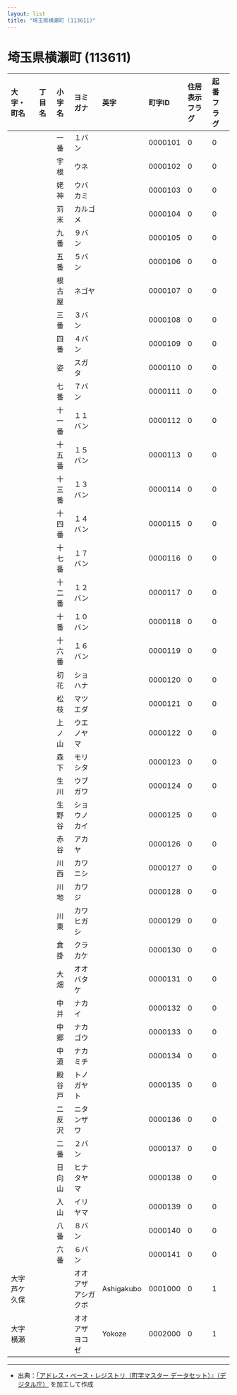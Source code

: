 ```yaml
---
layout: list
title: "埼玉県横瀬町 (113611)"
---
```


# 埼玉県横瀬町 (113611)

| 大字・町名 | 丁目名 | 小字名 | ヨミガナ | 英字 | 町字ID | 住居表示フラグ | 起番フラグ |
|:---|:---|:---|:---|:---|:---|:---|:---|
|  |  | 一番 | １バン |  | 0000101 | 0 | 0 |
|  |  | 宇根 | ウネ |  | 0000102 | 0 | 0 |
|  |  | 姥神 | ウバカミ |  | 0000103 | 0 | 0 |
|  |  | 苅米 | カルゴメ |  | 0000104 | 0 | 0 |
|  |  | 九番 | ９バン |  | 0000105 | 0 | 0 |
|  |  | 五番 | ５バン |  | 0000106 | 0 | 0 |
|  |  | 根古屋 | ネゴヤ |  | 0000107 | 0 | 0 |
|  |  | 三番 | ３バン |  | 0000108 | 0 | 0 |
|  |  | 四番 | ４バン |  | 0000109 | 0 | 0 |
|  |  | 姿 | スガタ |  | 0000110 | 0 | 0 |
|  |  | 七番 | ７バン |  | 0000111 | 0 | 0 |
|  |  | 十一番 | １１バン |  | 0000112 | 0 | 0 |
|  |  | 十五番 | １５バン |  | 0000113 | 0 | 0 |
|  |  | 十三番 | １３バン |  | 0000114 | 0 | 0 |
|  |  | 十四番 | １４バン |  | 0000115 | 0 | 0 |
|  |  | 十七番 | １７バン |  | 0000116 | 0 | 0 |
|  |  | 十二番 | １２バン |  | 0000117 | 0 | 0 |
|  |  | 十番 | １０バン |  | 0000118 | 0 | 0 |
|  |  | 十六番 | １６バン |  | 0000119 | 0 | 0 |
|  |  | 初花 | ショハナ |  | 0000120 | 0 | 0 |
|  |  | 松枝 | マツエダ |  | 0000121 | 0 | 0 |
|  |  | 上ノ山 | ウエノヤマ |  | 0000122 | 0 | 0 |
|  |  | 森下 | モリシタ |  | 0000123 | 0 | 0 |
|  |  | 生川 | ウブガワ |  | 0000124 | 0 | 0 |
|  |  | 生野谷 | ショウノカイ |  | 0000125 | 0 | 0 |
|  |  | 赤谷 | アカヤ |  | 0000126 | 0 | 0 |
|  |  | 川西 | カワニシ |  | 0000127 | 0 | 0 |
|  |  | 川地 | カワジ |  | 0000128 | 0 | 0 |
|  |  | 川東 | カワヒガシ |  | 0000129 | 0 | 0 |
|  |  | 倉掛 | クラカケ |  | 0000130 | 0 | 0 |
|  |  | 大畑 | オオバタケ |  | 0000131 | 0 | 0 |
|  |  | 中井 | ナカイ |  | 0000132 | 0 | 0 |
|  |  | 中郷 | ナカゴウ |  | 0000133 | 0 | 0 |
|  |  | 中道 | ナカミチ |  | 0000134 | 0 | 0 |
|  |  | 殿谷戸 | トノガヤト |  | 0000135 | 0 | 0 |
|  |  | 二反沢 | ニタンザワ |  | 0000136 | 0 | 0 |
|  |  | 二番 | ２バン |  | 0000137 | 0 | 0 |
|  |  | 日向山 | ヒナタヤマ |  | 0000138 | 0 | 0 |
|  |  | 入山 | イリヤマ |  | 0000139 | 0 | 0 |
|  |  | 八番 | ８バン |  | 0000140 | 0 | 0 |
|  |  | 六番 | ６バン |  | 0000141 | 0 | 0 |
| 大字芦ケ久保 |  |  | オオアザアシガクボ | Ashigakubo | 0001000 | 0 | 1 |
| 大字横瀬 |  |  | オオアザヨコゼ | Yokoze | 0002000 | 0 | 1 |

---

- 出典：[「アドレス・ベース・レジストリ（町字マスター データセット）』（デジタル庁）](https://www.digital.go.jp/policies/base_registry_address/) を加工して作成